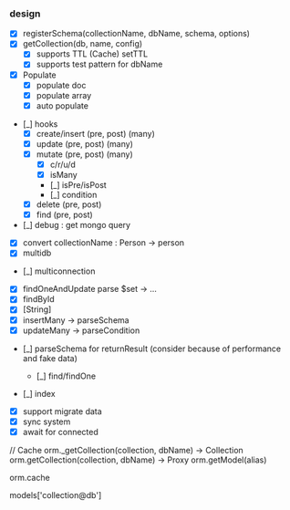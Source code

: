 ### design

* [x] registerSchema(collectionName, dbName, schema, options)
* [x] getCollection(db, name, config)
    * [x] supports TTL (Cache) setTTL
    * [x] supports test pattern for dbName
* [x] Populate
    * [x] populate doc
    * [x] populate array
    * [x] auto populate
* [_] hooks
    * [x] create/insert (pre, post) (many)
    * [x] update (pre, post) (many)
    * [x] mutate (pre, post) (many)
        * [x] c/r/u/d
        * [x] isMany
        * [_] isPre/isPost
        * [_] condition
    * [x] delete (pre, post)
    * [x] find (pre, post)
* [_] debug : get mongo query     
* [x] convert collectionName : Person -> person
* [x] multidb  
* [_] multiconnection 
* [x] findOneAndUpdate parse $set -> ... 
* [x] findById
* [x] [String]
* [x] insertMany -> parseSchema
* [x] updateMany -> parseCondition
* [_] parseSchema for returnResult (consider because of performance and fake data)
    * [_] find/findOne 
    
* [_] index
* [x] support migrate data
* [x] sync system
* [x] await for connected

// Cache
orm._getCollection(collection, dbName) -> Collection
orm.getCollection(collection, dbName) -> Proxy
orm.getModel(alias)

orm.cache 

models['collection@db']


